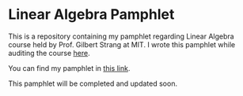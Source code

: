 # Linear Algebra Pamphlet
This is a repository containing my pamphlet regarding Linear Algebra course held by Prof. Gilbert Strang at MIT. I wrote this pamphlet while auditing the course [here](https://www.youtube.com/playlist?list=PL49CF3715CB9EF31D).

You can find my pamphlet in [this link](https://drive.google.com/file/d/1BNRlFmZMztHuKTYWtbzTDqWknPoOMrOq/view?usp=sharing).

This pamphlet will be completed and updated soon.
